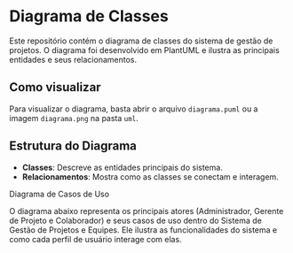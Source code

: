 # Diagrama de Classes

Este repositório contém o diagrama de classes do sistema de gestão de projetos. O diagrama foi desenvolvido em PlantUML e ilustra as principais entidades e seus relacionamentos.

## Como visualizar

Para visualizar o diagrama, basta abrir o arquivo `diagrama.puml` ou a imagem `diagrama.png` na pasta `uml`.

## Estrutura do Diagrama

- **Classes**: Descreve as entidades principais do sistema.
- **Relacionamentos**: Mostra como as classes se conectam e interagem.

Diagrama de Casos de Uso

O diagrama abaixo representa os principais atores (Administrador, Gerente de Projeto e Colaborador) e seus casos de uso dentro do Sistema de Gestão de Projetos e Equipes. Ele ilustra as funcionalidades do sistema e como cada perfil de usuário interage com elas.
